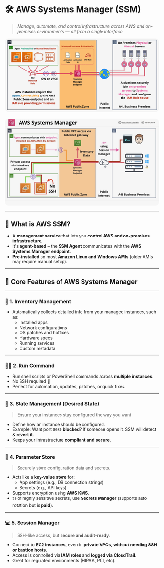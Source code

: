 # 🛠️ **AWS Systems Manager (SSM)**

> _Manage, automate, and control infrastructure across AWS and on-premises environments — all from a single interface._

<div align="center">
  <img src="images/ssm-agent-connectivity.png" alt="SSM Agent Connectivity" style="border-radius: 12px; margin-bottom: 20px;" />
</div>

<div align="center">
  <img src="images/ssm-overview.png" alt="SSM Features" style="border-radius: 12px;" />
</div>

---

## 📌 **What is AWS SSM?**

- A **management service** that lets you **control AWS and on-premises infrastructure**.
- It's **agent-based** – the **SSM Agent** communicates with the **AWS Systems Manager endpoint**.
- **Pre-installed** on most **Amazon Linux and Windows AMIs** (older AMIs may require manual setup).

---

## 🧠 **Core Features of AWS Systems Manager**

---

### 🧾 1. **Inventory Management**

- Automatically collects detailed info from your managed instances, such as:
  - Installed apps
  - Network configurations
  - OS patches and hotfixes
  - Hardware specs
  - Running services
  - Custom metadata

---

### 🏃‍♂️ 2. **Run Command**

- Run shell scripts or PowerShell commands across **multiple instances**.
- No SSH required 🔐
- Perfect for automation, updates, patches, or quick fixes.

---

### 🧩 3. **State Management (Desired State)**

> Ensure your instances stay configured the way you want

- Define how an instance should be configured.
- Example: Want port `8080` **blocked**? If someone opens it, SSM will detect & **revert it**.
- Keeps your infrastructure **compliant and secure**.

---

### 🧳 4. **Parameter Store**

> Securely store configuration data and secrets.

- Acts like a **key-value store** for:
  - App settings (e.g., DB connection strings)
  - Secrets (e.g., API keys)
- Supports encryption using **AWS KMS**.
- ❗ For highly sensitive secrets, use **Secrets Manager** (supports auto rotation but is **paid**).

---

### 💻 5. **Session Manager**

> SSH-like access, but **secure and audit-ready**.

- Connect to **EC2 instances**, even in **private VPCs**, **without needing SSH or bastion hosts**.
- Access is controlled via **IAM roles** and **logged via CloudTrail**.
- Great for regulated environments (HIPAA, PCI, etc).
